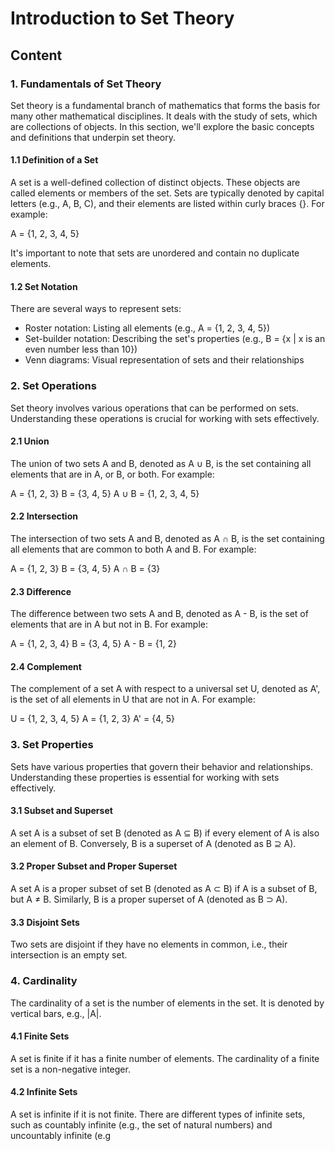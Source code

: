 # Introduction to Set Theory

## Content

### 1. Fundamentals of Set Theory

Set theory is a fundamental branch of mathematics that forms the basis for many other mathematical disciplines. It deals with the study of sets, which are collections of objects. In this section, we'll explore the basic concepts and definitions that underpin set theory.

#### 1.1 Definition of a Set

A set is a well-defined collection of distinct objects. These objects are called elements or members of the set. Sets are typically denoted by capital letters (e.g., A, B, C), and their elements are listed within curly braces {}. For example:

A = {1, 2, 3, 4, 5}

It's important to note that sets are unordered and contain no duplicate elements.

#### 1.2 Set Notation

There are several ways to represent sets:

- Roster notation: Listing all elements (e.g., A = {1, 2, 3, 4, 5})
- Set-builder notation: Describing the set's properties (e.g., B = {x | x is an even number less than 10})
- Venn diagrams: Visual representation of sets and their relationships

### 2. Set Operations

Set theory involves various operations that can be performed on sets. Understanding these operations is crucial for working with sets effectively.

#### 2.1 Union

The union of two sets A and B, denoted as A ∪ B, is the set containing all elements that are in A, or B, or both. For example:

A = {1, 2, 3}
B = {3, 4, 5}
A ∪ B = {1, 2, 3, 4, 5}

#### 2.2 Intersection

The intersection of two sets A and B, denoted as A ∩ B, is the set containing all elements that are common to both A and B. For example:

A = {1, 2, 3}
B = {3, 4, 5}
A ∩ B = {3}

#### 2.3 Difference

The difference between two sets A and B, denoted as A - B, is the set of elements that are in A but not in B. For example:

A = {1, 2, 3, 4}
B = {3, 4, 5}
A - B = {1, 2}

#### 2.4 Complement

The complement of a set A with respect to a universal set U, denoted as A', is the set of all elements in U that are not in A. For example:

U = {1, 2, 3, 4, 5}
A = {1, 2, 3}
A' = {4, 5}

### 3. Set Properties

Sets have various properties that govern their behavior and relationships. Understanding these properties is essential for working with sets effectively.

#### 3.1 Subset and Superset

A set A is a subset of set B (denoted as A ⊆ B) if every element of A is also an element of B. Conversely, B is a superset of A (denoted as B ⊇ A).

#### 3.2 Proper Subset and Proper Superset

A set A is a proper subset of set B (denoted as A ⊂ B) if A is a subset of B, but A ≠ B. Similarly, B is a proper superset of A (denoted as B ⊃ A).

#### 3.3 Disjoint Sets

Two sets are disjoint if they have no elements in common, i.e., their intersection is an empty set.

### 4. Cardinality

The cardinality of a set is the number of elements in the set. It is denoted by vertical bars, e.g., |A|.

#### 4.1 Finite Sets

A set is finite if it has a finite number of elements. The cardinality of a finite set is a non-negative integer.

#### 4.2 Infinite Sets

A set is infinite if it is not finite. There are different types of infinite sets, such as countably infinite (e.g., the set of natural numbers) and uncountably infinite (e.g